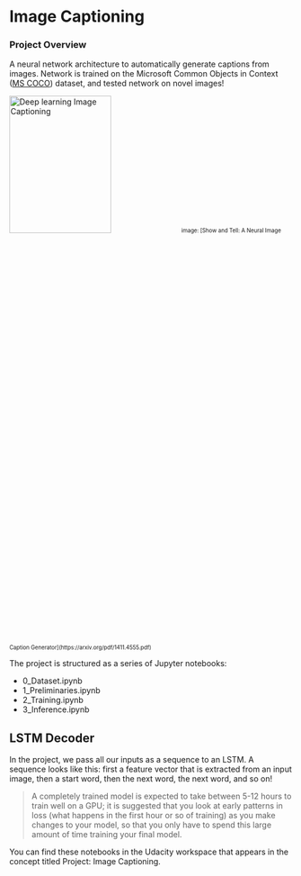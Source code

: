 # Image Captioning
### Project Overview
A neural network architecture to automatically generate captions from images. 
Network is trained on the Microsoft Common Objects in Context ([MS COCO](http://cocodataset.org/#home)) dataset, 
and tested network on novel images!  

<img src="https://bit.ly/2S8gqsV" height=25% width=60% alt="Deep learning Image Captioning" title="Image Captioning" />
<sub><sup>image: [Show and Tell: A Neural Image Caption Generator](https://arxiv.org/pdf/1411.4555.pdf) </sup></sub>

The project is structured as a series of Jupyter notebooks:  
- 0_Dataset.ipynb
- 1_Preliminaries.ipynb
- 2_Training.ipynb
- 3_Inference.ipynb  

## LSTM Decoder
In the project, we pass all our inputs as a sequence to an LSTM. A sequence looks like this: 
first a feature vector that is extracted from an input image, then a start word, then the next word, 
the next word, and so on!

> A completely trained model is expected to take between 5-12 hours to train well on a GPU; 
it is suggested that you look at early patterns in loss (what happens in the first hour or so of training) 
as you make changes to your model, so that you only have to spend this large amount of time training your 
final model.

You can find these notebooks in the Udacity workspace that appears in the concept titled Project: Image Captioning. 
